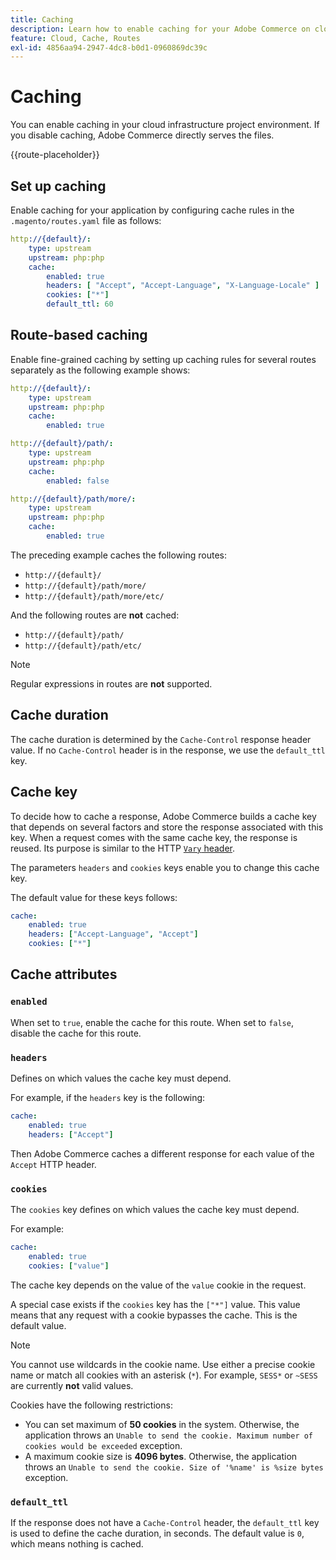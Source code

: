 ```yaml
---
title: Caching
description: Learn how to enable caching for your Adobe Commerce on cloud infrastructure environments.
feature: Cloud, Cache, Routes
exl-id: 4856aa94-2947-4dc8-b0d1-0960869dc39c
---
```

# Caching

You can enable caching in your cloud infrastructure project environment. If you disable caching, Adobe Commerce directly serves the files.

{{route-placeholder}}

## Set up caching

Enable caching for your application by configuring cache rules in the `.magento/routes.yaml` file as follows:

```yaml
http://{default}/:
    type: upstream
    upstream: php:php
    cache:
        enabled: true
        headers: [ "Accept", "Accept-Language", "X-Language-Locale" ]
        cookies: ["*"]
        default_ttl: 60
```

## Route-based caching

Enable fine-grained caching by setting up caching rules for several routes separately as the following example shows:

```yaml
http://{default}/:
    type: upstream
    upstream: php:php
    cache:
        enabled: true

http://{default}/path/:
    type: upstream
    upstream: php:php
    cache:
        enabled: false

http://{default}/path/more/:
    type: upstream
    upstream: php:php
    cache:
        enabled: true
```

The preceding example caches the following routes:

-  `http://{default}/`
-  `http://{default}/path/more/`
-  `http://{default}/path/more/etc/`

And the following routes are **not** cached:

-  `http://{default}/path/`
-  `http://{default}/path/etc/`

>[!NOTE]
>
>Regular expressions in routes are **not** supported.

## Cache duration

The cache duration is determined by the `Cache-Control` response header value. If no `Cache-Control` header is in the response, we use the `default_ttl` key.

## Cache key

To decide how to cache a response, Adobe Commerce builds a cache key that depends on several factors and store the response associated with this key. When a request comes with the same cache key, the response is reused. Its purpose is similar to the HTTP [`Vary` header](https://www.w3.org/Protocols/rfc2616/rfc2616-sec14.html#sec14.44).

The parameters `headers` and `cookies` keys enable you to change this cache key.

The default value for these keys follows:

```yaml
cache:
    enabled: true
    headers: ["Accept-Language", "Accept"]
    cookies: ["*"]
```

## Cache attributes

### `enabled`

When set to `true`, enable the cache for this route. When set to `false`, disable the cache for this route.

### `headers`

Defines on which values the cache key must depend.

For example, if the `headers` key is the following:

```yaml
cache:
    enabled: true
    headers: ["Accept"]
```

Then Adobe Commerce caches a different response for each value of the `Accept` HTTP header.

### `cookies`

The `cookies` key defines on which values the cache key must depend.

For example:

```yaml
cache:
    enabled: true
    cookies: ["value"]
```

The cache key depends on the value of the `value` cookie in the request.

A special case exists if the `cookies` key has the `["*"]` value. This value means that any request with a cookie bypasses the cache. This is the default value.

>[!NOTE]
>
>You cannot use wildcards in the cookie name. Use either a precise cookie name or match all cookies with an asterisk (`*`). For example, `SESS*` or `~SESS` are currently **not** valid values.

Cookies have the following restrictions:

-  You can set maximum of **50 cookies** in the system. Otherwise, the application throws an `Unable to send the cookie. Maximum number of cookies would be exceeded` exception.
-  A maximum cookie size is **4096 bytes**. Otherwise, the application throws an `Unable to send the cookie. Size of '%name' is %size bytes` exception.

### `default_ttl`

If the response does not have a `Cache-Control` header, the `default_ttl` key is used to define the cache duration, in seconds. The default value is `0`, which means nothing is cached.
